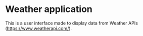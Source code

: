 # Weather application
This is a user interface made to display data from Weather APIs (https://www.weatherapi.com/).